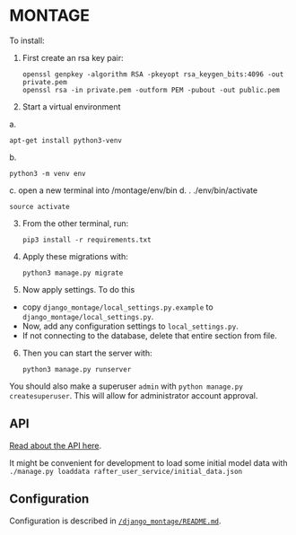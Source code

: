 # MONTAGE

To install:

1. First create an rsa key pair:
    ```
    openssl genpkey -algorithm RSA -pkeyopt rsa_keygen_bits:4096 -out private.pem
    openssl rsa -in private.pem -outform PEM -pubout -out public.pem
    ```
2. Start a virtual environment

  a.
  ```
  apt-get install python3-venv
  ```
  b.
  ```
  python3 -m venv env
  ```
  c. open a new terminal into /montage/env/bin
  d. . ./env/bin/activate
  ```
  source activate
  ```
3. From the other terminal, run:
    ```
    pip3 install -r requirements.txt
    ```  
4. Apply these migrations with:
    ```
    python3 manage.py migrate
    ```
5. Now apply settings.  To do this
  * copy `django_montage/local_settings.py.example` to
   `django_montage/local_settings.py`.
   * Now, add any configuration settings to
   `local_settings.py`.
   * If not connecting to the database, delete that entire section from file.

6. Then you can start the server with:
    ```
    python3 manage.py runserver
    ```

You should also make a superuser `admin` with `python manage.py createsuperuser`.  This will allow for administrator account approval.

## API

[Read about the API here](https://github.com/NGS2Montage/montage/blob/master/rafter_user_service/models/README.md).

It might be convenient for development to load some initial model data with `./manage.py loaddata rafter_user_service/initial_data.json`


## Configuration
Configuration is described in [`/django_montage/README.md`](https://github.com/NGS2Montage/montage/blob/master/django_montage/README.md).
